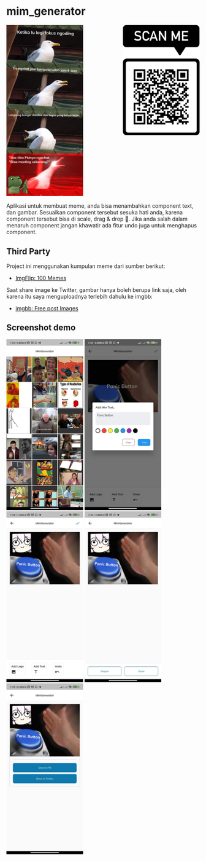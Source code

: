 # mim_generator
<div>
    <img src="screenshot/derita_kuli_ketik.jpeg" width="200"/>
    <img src="screenshot/qr_code_mim_generator.png" align="right" width="200"/>
</div>

Aplikasi untuk membuat meme, anda bisa menambahkan component text, dan gambar. Sesuaikan component tersebut sesuka hati anda, karena component tersebut bisa di scale, drag & drop 🥳.
Jika anda salah dalam menaruh component jangan khawatir ada fitur undo juga untuk menghapus component.

## Third Party

Project ini menggunakan kumpulan meme dari sumber berikut:

- [ImgFlip: 100 Memes](https://imgflip.com/api)

Saat share image ke Twitter, gambar hanya boleh berupa link saja, oleh karena itu saya menguploadnya terlebih dahulu ke imgbb:

- [imgbb: Free post Images](https://api.imgbb.com/)

## Screenshot demo
<div align="left">
      <img src="screenshot/demo_ss_1.jpeg" width="200">
      <img src="screenshot/demo_ss_2.jpeg" width="200">
      <img src="screenshot/demo_ss_3.jpeg" width="200">
      <img src="screenshot/demo_ss_4.jpeg" width="200">
      <img src="screenshot/demo_ss_5.jpeg" width="200">
</div>
